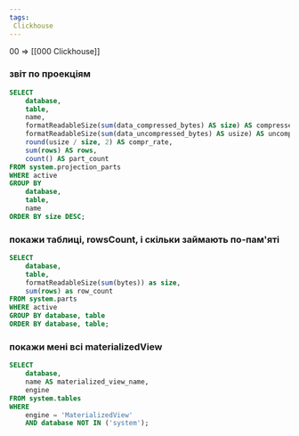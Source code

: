 ```yaml
---
tags:
 Clickhouse
---
```


00 => [[000 Clickhouse]]

### звіт по проекціям
```sql
SELECT  
    database,  
    table,  
    name,  
    formatReadableSize(sum(data_compressed_bytes) AS size) AS compressed,  
    formatReadableSize(sum(data_uncompressed_bytes) AS usize) AS uncompressed,  
    round(usize / size, 2) AS compr_rate,  
    sum(rows) AS rows,  
    count() AS part_count  
FROM system.projection_parts  
WHERE active  
GROUP BY  
    database,  
    table,  
    name  
ORDER BY size DESC;
```

### покажи таблиці, rowsCount, і скільки займають по-пам'яті
```sql
SELECT 
    database,
    table,
    formatReadableSize(sum(bytes)) as size,
    sum(rows) as row_count
FROM system.parts 
WHERE active 
GROUP BY database, table 
ORDER BY database, table;
```

### покажи мені всі materializedView
```sql
SELECT 
	database, 
	name AS materialized_view_name, 
	engine 
FROM system.tables 
WHERE 
	engine = 'MaterializedView' 
	AND database NOT IN ('system');
```

